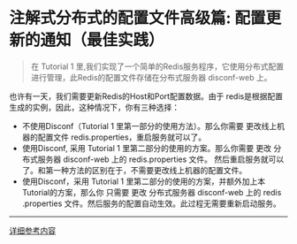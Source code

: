 ﻿# 注解式分布式的配置文件高级篇: 配置更新的通知（最佳实践）
> 在 Tutorial 1 里,我们实现了一个简单的Redis服务程序，它使用分布式配置进行管理，此Redis的配置文件存储在分布式服务器 disconf-web 上。

也许有一天，我们需要更新Redis的Host和Port配置数据。由于 redis是根据配置生成的实例，因此，这种情况下，你有三种选择：

- 不使用Disconf（Tutorial 1 里第一部分的使用方法）。那么你需要 更改线上机器的配置文件 redis.properties，重启服务就可以了。
- 使用Disconf, 采用 Tutorial 1 里第二部分的使用的方案。那么你需要 更改 分布式服务器 disconf-web 上的 redis.properties 文件。 然后重启服务就可以了。和第一种方法的区别在于，不需要更改线上机器的配置文件。
- 使用Disconf，采用 Tutorial 1 里第二部分的使用的方案，并额外加上本Tutorial的方案，那么你 只需要 更改 分布式服务器 disconf-web 上的 redis .properties 文件。然后服务的配置自动生效。此过程无需要重新启动服务。


---


[详细参考内容](http://disconf.readthedocs.io/zh_CN/latest/tutorial-client/src/Tutorial2.html)